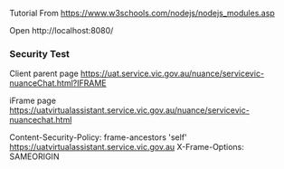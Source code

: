 Tutorial From
https://www.w3schools.com/nodejs/nodejs_modules.asp

Open
http://localhost:8080/


### Security Test
Client parent page
https://uat.service.vic.gov.au/nuance/servicevic-nuanceChat.html?IFRAME

iFrame page
https://uatvirtualassistant.service.vic.gov.au/nuance/servicevic-nuancechat.html

Content-Security-Policy: frame-ancestors 'self' https://uatvirtualassistant.service.vic.gov.au
X-Frame-Options: SAMEORIGIN